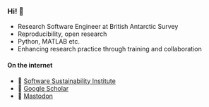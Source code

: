 ### Hi! 👋

- Research Software Engineer at British Antarctic Survey
- Reproducibility, open research
- Python, MATLAB etc.
- Enhancing research practice through training and collaboration

#### On the internet
- :busts_in_silhouette: [Software Sustainability Institute](https://software.ac.uk/about/fellows/david-wilby)
- :open_book: [Google Scholar](http://bit.ly/wilbyScholar)
- :mammoth: <a rel="me" href="https://fosstodon.org/@davidwilby">Mastodon</a>
